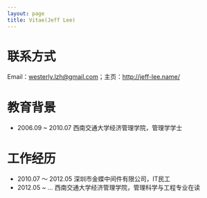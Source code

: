 ```yaml
---
layout: page
title: Vitae(Jeff Lee)
---
```


# 联系方式

Email：westerly.lzh@gmail.com；主页：<http://jeff-lee.name/>

# 教育背景

- 2006.09 ~ 2010.07 西南交通大学经济管理学院，管理学学士

# 工作经历

- 2010.07 ～ 2012.05 深圳市金蝶中间件有限公司，IT民工
- 2012.05 ~ … 		 西南交通大学经济管理学院，管理科学与工程专业在读





